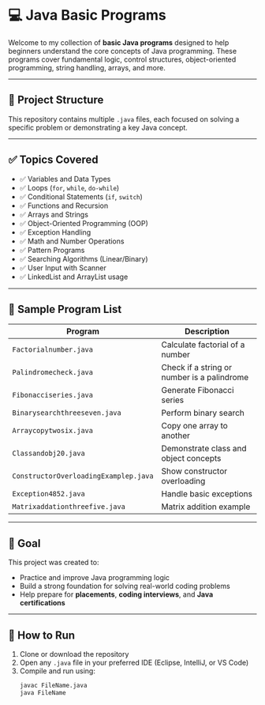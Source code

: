 # 💻 Java Basic Programs

Welcome to my collection of **basic Java programs** designed to help beginners understand the core concepts of Java programming. These programs cover fundamental logic, control structures, object-oriented programming, string handling, arrays, and more.

---

## 📂 Project Structure

This repository contains multiple `.java` files, each focused on solving a specific problem or demonstrating a key Java concept.

---

## ✅ Topics Covered

- ✅ Variables and Data Types
- ✅ Loops (`for`, `while`, `do-while`)
- ✅ Conditional Statements (`if`, `switch`)
- ✅ Functions and Recursion
- ✅ Arrays and Strings
- ✅ Object-Oriented Programming (OOP)
- ✅ Exception Handling
- ✅ Math and Number Operations
- ✅ Pattern Programs
- ✅ Searching Algorithms (Linear/Binary)
- ✅ User Input with Scanner
- ✅ LinkedList and ArrayList usage

---

## 📘 Sample Program List

| Program                            | Description                             |
|------------------------------------|-----------------------------------------|
| `Factorialnumber.java`             | Calculate factorial of a number         |
| `Palindromecheck.java`             | Check if a string or number is a palindrome |
| `Fibonacciseries.java`             | Generate Fibonacci series               |
| `Binarysearchthreeseven.java`      | Perform binary search                   |
| `Arraycopytwosix.java`             | Copy one array to another               |
| `Classandobj20.java`               | Demonstrate class and object concepts   |
| `ConstructorOverloadingExamplep.java` | Show constructor overloading            |
| `Exception4852.java`               | Handle basic exceptions                 |
| `Matrixaddationthreefive.java`     | Matrix addition example                 |

---

## 🧠 Goal

This project was created to:
- Practice and improve Java programming logic
- Build a strong foundation for solving real-world coding problems
- Help prepare for **placements**, **coding interviews**, and **Java certifications**

---

## 🧰 How to Run

1. Clone or download the repository
2. Open any `.java` file in your preferred IDE (Eclipse, IntelliJ, or VS Code)
3. Compile and run using:
   ```bash
   javac FileName.java
   java FileName
